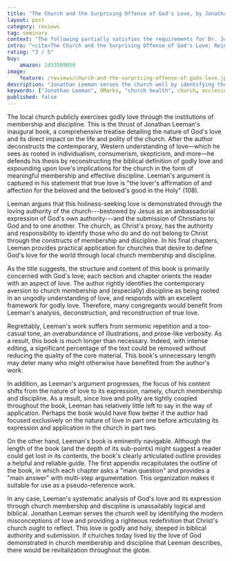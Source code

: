 ```yaml
---
title: "The Church and the Surprising Offense of God's Love, by Jonathan Leeman"
layout: post
category: reviews
tag: seminary
context: "The following partially satisfies the requirements for Dr. Jonathan Leeman's Local Church Doctrine & Practice class at Southeastern Baptist Theological Seminary."
intro: "<cite>The Church and the Surprising Offense of God's Love: Reintroducing the Doctrines of Church Membership and Discipline</cite>. By Jonathan Leeman. Wheaton: Crossway, 2010, 375 pp., $19.99."
rating: "3 / 5"
buy:
    amazon: 1433509059
image:
    feature: /reviews/church-and-the-surprising-offense-of-gods-love.jpg
description: "Jonathan Leeman serves the church well by identifying the modern misconceptions of love and providing a righteous redefinition that Christ's church ought to reflect."
keywords: ["Jonathan Leeman", 9Marks, "church health", church, ecclesiology, love, God, membership, discipline]
published: false
---
```


The local church publicly exercises godly love through the institutions of membership and discipline. This is the thrust of Jonathan Leeman's inaugural book, a comprehensive treatise detailing the nature of God's love and its direct impact on the life and polity of the church. After the author deconstructs the contemporary, Western understanding of love—which he sees as rooted in individualism, consumerism, skepticism, and more—he defends his thesis by reconstructing the biblical definition of godly love and expounding upon love's implications for the church in the form of meaningful membership and effective discipline. Leeman's argument is captured in his statement that true love is "the lover's affirmation of and affection for the beloved and the beloved's good in the Holy" (108).

Leeman argues that this holiness-seeking love is demonstrated through the loving authority of the church---bestowed by Jesus as an ambassadorial expression of God's own authority---and the submission of Christians to God and to one another. The church, as Christ's proxy, has the authority and responsibility to identify those who do and do not belong to Christ through the constructs of membership and discipline. In his final chapters, Leeman provides practical application for churches that desire to define God's love for the world through local church membership and discipline.

As the title suggests, the structure and content of this book is primarily concerned with God's love; each section and chapter orients the reader with an aspect of love. The author rightly identifies the contemporary aversion to church membership and (especially) discipline as being rooted in an ungodly understanding of love, and responds with an excellent framework for godly love. Therefore, many congregants would benefit from Leeman's analysis, deconstruction, and reconstruction of true love.

Regrettably, Leeman's work suffers from sermonic repetition and a too-casual tone, an overabundance of illustrations, and prose-like verbosity. As a result, this book is much longer than necessary. Indeed, with intense editing, a significant percentage of the text could be removed without reducing the quality of the core material. This book's unnecessary length may deter many who might otherwise have benefited from the author's work.

In addition, as Leeman's argument progresses, the focus of his content shifts from the nature of love to its expression, namely, church membership and discipline. As a result, since love and polity are tightly coupled throughout the book, Leeman has relatively little left to say in the way of application. Perhaps the book would have flow better if the author had focused exclusively on the nature of love in part one before articulating its expression and application in the church in part two.

On the other hand, Leeman's book is eminently navigable. Although the length of the book (and the depth of its sub-points) might suggest a reader could get lost in its contents, the book's clearly articulated outline provides a helpful and reliable guide. The first appendix recapitulates the outline of the book, in which each chapter asks a "main question" and provides a "main answer" with multi-step argumentation. This organization makes it suitable for use as a pseudo-reference work.

In any case, Leeman's systematic analysis of God's love and its expression through church membership and discipline is unassailably logical and biblical. Jonathan Leeman serves the church well by identifying the modern misconceptions of love and providing a righteous redefinition that Christ's church ought to reflect. This love is godly and holy, steeped in biblical authority and submission. If churches today lived by the love of God demonstrated in church membership and discipline that Leeman describes, there would be revitalization throughout the globe.
